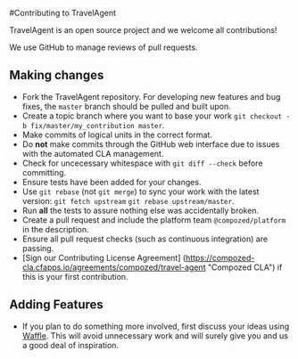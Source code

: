 #Contributing to TravelAgent

TravelAgent is an open source project and we welcome all contributions! 

We use GitHub to manage reviews of pull requests.

## Making changes
- Fork the TravelAgent repository. For developing new features and bug fixes, the `master` branch should be pulled and built upon.
- Create a topic branch where you want to base your work `git checkout -b fix/master/my_contribution master`.
- Make commits of logical units in the correct format.
- Do **not** make commits through the GitHub web interface due to issues with the automated CLA management.
- Check for uncecessary whitespace with `git diff --check` before committing.
- Ensure tests have been added for your changes.
- Use `git rebase` (not `git merge`) to sync your work with the latest version: `git fetch upstream` `git rebase upstream/master`.
- Run **all** the tests to assure nothing else was accidentally broken.
- Create a pull request and include the platform team `@compozed/platform` in the description.
- Ensure all pull request checks (such as continuous integration) are passing.
- [Sign our Contributing License Agreement] (https://compozed-cla.cfapps.io/agreements/compozed/travel-agent "Compozed CLA") if this is your first contribution.


## Adding Features
- If you plan to do something more involved, first discuss your ideas using [Waffle](https://waffle.io/compozed/travel-agent). This will avoid unnecessary work and will surely give you and us a good deal of inspiration.
